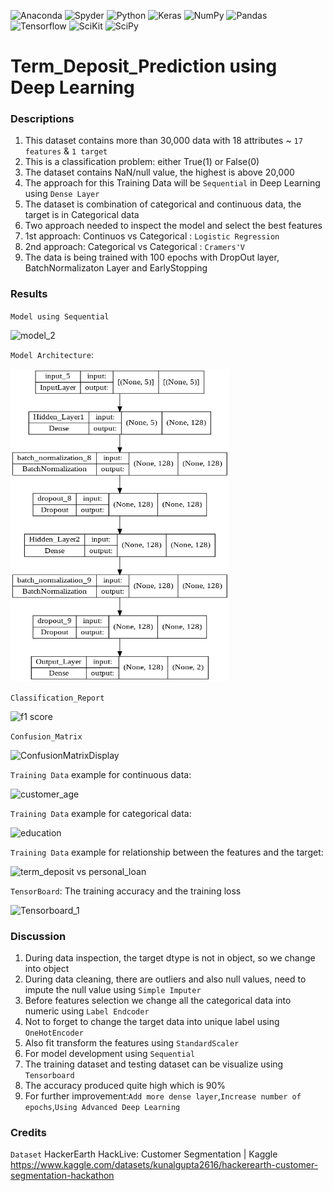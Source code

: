 ![Anaconda](https://img.shields.io/badge/Anaconda-%2344A833.svg?style=for-the-badge&logo=anaconda&logoColor=white)
![Spyder](https://img.shields.io/badge/Spyder-838485?style=for-the-badge&logo=spyder%20ide&logoColor=maroon)
![Python](https://img.shields.io/badge/python-3670A0?style=for-the-badge&logo=python&logoColor=ffdd54)
![Keras](https://img.shields.io/badge/Keras-%23D00000.svg?style=for-the-badge&logo=Keras&logoColor=white)
![NumPy](https://img.shields.io/badge/numpy-%23013243.svg?style=for-the-badge&logo=numpy&logoColor=white)
![Pandas](https://img.shields.io/badge/pandas-%23150458.svg?style=for-the-badge&logo=pandas&logoColor=white)
![Tensorflow](https://img.shields.io/badge/TensorFlow-FF6F00?style=for-the-badge&logo=tensorflow&logoColor=white)
![SciKit](https://img.shields.io/badge/scikit_learn-F7931E?style=for-the-badge&logo=scikit-learn&logoColor=white)
![SciPy](https://img.shields.io/badge/SciPy-654FF0?style=for-the-badge&logo=SciPy&logoColor=white)


# Term_Deposit_Prediction using Deep Learning

### Descriptions
 1) This dataset contains more than 30,000 data with 18 attributes ~ `17 features` & `1 target`
 2) This is a classification problem: either True(1) or False(0)
 3) The dataset contains NaN/null value, the highest is above 20,000 
 4) The approach for this Training Data will be `Sequential` in Deep Learning using `Dense Layer`
 5) The dataset is combination of categorical and continuous data, the target is in Categorical data
 6) Two approach needed to inspect the model and select the best features
 7) 1st approach: Continuos vs Categorical : `Logistic Regression`
 8) 2nd approach: Categorical vs Categorical : `Cramers'V`
 9) The data is being trained with 100 epochs with DropOut layer, BatchNormalizaton Layer and EarlyStopping
 
### Results

`Model using Sequential`

![model_2](https://user-images.githubusercontent.com/106902414/175005001-69c50a0f-f4fb-4b65-92e8-22832fed1836.PNG)


`Model Architecture`: 

<img src="plot and result/model_3.png" alt="model" style="width:350px;height:500px;">




`Classification_Report`

![f1 score](https://user-images.githubusercontent.com/106902414/175004436-260b9566-a4a7-4578-a785-f2333b501464.PNG)

`Confusion_Matrix` 

![ConfusionMatrixDisplay](https://user-images.githubusercontent.com/106902414/175007451-2d60ebb1-fde1-4cc3-bc90-78a1004b1ee4.png)


`Training Data` example for continuous data:

![customer_age](https://user-images.githubusercontent.com/106902414/175008522-0096dc41-6166-4217-81a2-8e685c8e71e4.png)


`Training Data` example for categorical data:

![education](https://user-images.githubusercontent.com/106902414/175008968-7722f4f1-3ad6-4d42-8ded-c33949b403a7.png)



`Training Data` example for relationship between the features and the target:


![term_deposit vs personal_loan](https://user-images.githubusercontent.com/106902414/175009335-6fc032af-4e93-4689-9604-9f7a9bda11a7.png)


`TensorBoard`: The training accuracy and the training loss

![Tensorboard_1](https://user-images.githubusercontent.com/106902414/175011378-06269461-bfe4-4665-8c26-4a97ce9a47e4.png)

### Discussion
1) During data inspection, the target dtype is not in object, so we change into object
2) During data cleaning, there are outliers and also null values, need to impute the null value using `Simple Imputer`
3) Before features selection we change all the categorical data into numeric using `Label Endcoder`
4) Not to forget to change the target data into unique label using `OneHotEncoder`
5) Also fit transform the features using `StandardScaler`
6) For model development using `Sequential`
7) The training dataset and testing dataset can be visualize using `Tensorboard` 
8) The accuracy produced quite high which is 90%
9) For further improvement:`Add more dense layer`,`Increase number of epochs`,`Using Advanced Deep Learning`

### Credits
`Dataset`
HackerEarth HackLive: Customer Segmentation | Kaggle
https://www.kaggle.com/datasets/kunalgupta2616/hackerearth-customer-segmentation-hackathon

